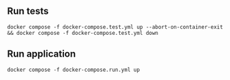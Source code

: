 ## Run tests
```shell
docker compose -f docker-compose.test.yml up --abort-on-container-exit && docker compose -f docker-compose.test.yml down
```

## Run application
```shell
docker compose -f docker-compose.run.yml up
```